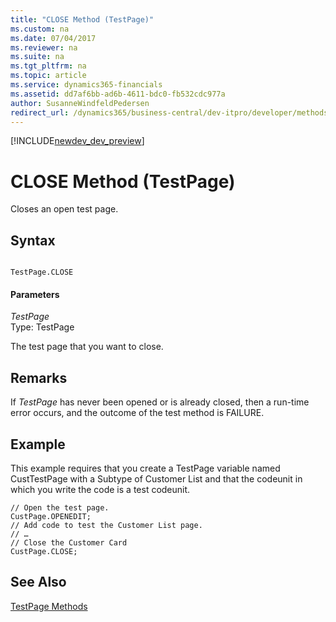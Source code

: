 ```yaml
---
title: "CLOSE Method (TestPage)"
ms.custom: na
ms.date: 07/04/2017
ms.reviewer: na
ms.suite: na
ms.tgt_pltfrm: na
ms.topic: article
ms.service: dynamics365-financials
ms.assetid: dd7af6bb-ad6b-4611-bdc0-fb532cdc977a
author: SusanneWindfeldPedersen
redirect_url: /dynamics365/business-central/dev-itpro/developer/methods/devenv-al-method-reference
---
```


[!INCLUDE[newdev_dev_preview](../includes/newdev_dev_preview.md)]

# CLOSE Method (TestPage)
Closes an open test page.  
  
## Syntax  
  
```  
  
TestPage.CLOSE  
```  
  
#### Parameters  
 *TestPage*  
 Type: TestPage  
  
 The test page that you want to close.  
  
## Remarks  
 If *TestPage* has never been opened or is already closed, then a run-time error occurs, and the outcome of the test method is FAILURE.  
  
## Example  
 This example requires that you create a TestPage variable named CustTestPage with a Subtype of Customer List and that the codeunit in which you write the code is a test codeunit.  
  
```  
// Open the test page.  
CustPage.OPENEDIT;  
// Add code to test the Customer List page.  
// …  
// Close the Customer Card   
CustPage.CLOSE;  
```  
  
## See Also  
 [TestPage Methods](devenv-TestPage-Methods.md)